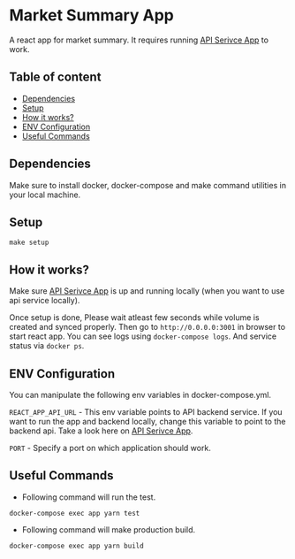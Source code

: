 # Market Summary App

A react app for market summary. It requires running [API Serivce App](https://github.com/hasukmistry/market-summary-api) to work. 

## Table of content
- [Dependencies](#dependencies)
- [Setup](#setup)
- [How it works?](#how-it-works)
- [ENV Configuration](#env-configuration)
- [Useful Commands](#useful-commands)

## Dependencies
Make sure to install docker, docker-compose and make command utilities in your local machine.

## Setup
```
make setup
```

## How it works?
Make sure [API Serivce App](https://github.com/hasukmistry/market-summary-api) is up and running locally (when you want to use api service locally).

Once setup is done, Please wait atleast few seconds while volume is created and synced properly. Then go to `http://0.0.0.0:3001` in browser to start react app. You can see logs using `docker-compose logs`. And service status via `docker ps`.

## ENV Configuration
You can manipulate the following env variables in docker-compose.yml.

`REACT_APP_API_URL` - This env variable points to API backend service. If you want to run the app and backend locally, change this variable to point to the backend api. Take a look here on [API Serivce App](https://github.com/hasukmistry/market-summary-api).

`PORT` - Specify a port on which application should work.
## Useful Commands
- Following command will run the test.
```
docker-compose exec app yarn test
```

- Following command will make production build.
```
docker-compose exec app yarn build
```